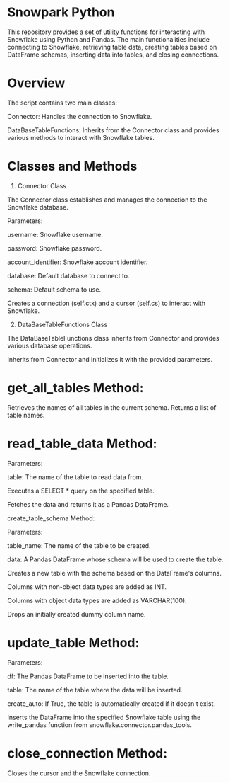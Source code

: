 # Snowpark Python

This repository provides a set of utility functions for interacting with Snowflake using Python and Pandas. The main functionalities include connecting to Snowflake, 
retrieving table data, creating tables based on DataFrame schemas, inserting data into tables, and closing connections.

# Overview

The script contains two main classes:

Connector: Handles the connection to Snowflake.

DataBaseTableFunctions: Inherits from the Connector class and provides various methods to interact with Snowflake tables.

# Classes and Methods

1. Connector Class
   
The Connector class establishes and manages the connection to the Snowflake database.

Parameters:

username: Snowflake username.

password: Snowflake password.

account_identifier: Snowflake account identifier.

database: Default database to connect to.

schema: Default schema to use.

Creates a connection (self.ctx) and a cursor (self.cs) to interact with Snowflake.

2. DataBaseTableFunctions Class
   
The DataBaseTableFunctions class inherits from Connector and provides various database operations.

Inherits from Connector and initializes it with the provided parameters.

# get_all_tables Method:

Retrieves the names of all tables in the current schema.
Returns a list of table names.

# read_table_data Method:

Parameters:

table: The name of the table to read data from.

Executes a SELECT * query on the specified table.

Fetches the data and returns it as a Pandas DataFrame.

create_table_schema Method:

Parameters:

table_name: The name of the table to be created.

data: A Pandas DataFrame whose schema will be used to create the table.

Creates a new table with the schema based on the DataFrame's columns.

Columns with non-object data types are added as INT.

Columns with object data types are added as VARCHAR(100).

Drops an initially created dummy column name.

# update_table Method:

Parameters:

df: The Pandas DataFrame to be inserted into the table.

table: The name of the table where the data will be inserted.

create_auto: If True, the table is automatically created if it doesn't exist.

Inserts the DataFrame into the specified Snowflake table using the write_pandas function from snowflake.connector.pandas_tools.

# close_connection Method:

Closes the cursor and the Snowflake connection.
